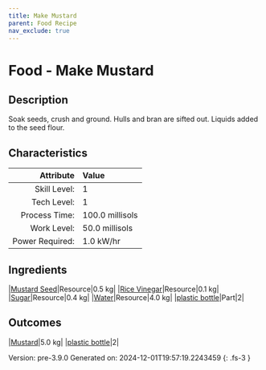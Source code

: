 ```yaml
---
title: Make Mustard
parent: Food Recipe
nav_exclude: true
---
```

# Food - Make Mustard

## Description
Soak seeds, crush and ground. Hulls and bran are sifted out. Liquids added to the seed flour.

## Characteristics

| Attribute      | Value |
|--------:|:------|
|Skill Level:|1|
|Tech Level:|1|
|Process Time:|100.0 millisols|
|Work Level:|50.0 millisols|
|Power Required:|1.0 kW/hr|

## Ingredients

|[Mustard Seed](../resource/mustard-seed.html)|Resource|0.5 kg|
|[Rice Vinegar](../resource/rice-vinegar.html)|Resource|0.1 kg|
|[Sugar](../resource/sugar.html)|Resource|0.4 kg|
|[Water](../resource/water.html)|Resource|4.0 kg|
|[plastic bottle](../part/plastic-bottle.html)|Part|2|

## Outcomes

|[Mustard](../resource/mustard.html)|5.0 kg|
|[plastic bottle](../part/plastic-bottle.html)|2|


Version: pre-3.9.0 Generated on: 2024-12-01T19:57:19.2243459
{: .fs-3 }

